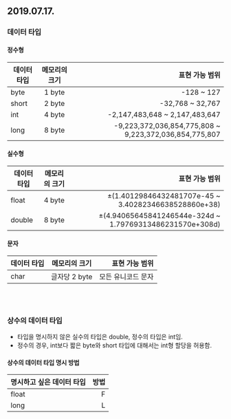 ## 2019.07.17.

### 데이터 타입

#### 정수형
|데이터 타입|메모리의 크기|표현 가능 범위|
|---|:---:|---:|
|byte|1 byte|-128 ~ 127|
|short|2 byte|-32,768 ~ 32,767|
|int|4 byte|-2,147,483,648 ~ 2,147,483,647|
|long|8 byte|-9,223,372,036,854,775,808 ~ 9,223,372,036,854,775,807|

#### 실수형
|데이터 타입|메모리의 크기|표현 가능 범위|
|---|:---:|---:|
|float|4 byte|±(1.40129846432481707e-45 ~ 3.40282346638528860e+38)|
|double|8 byte|±(4.94065645841246544e-324d ~ 1.79769313486231570e+308d)|

#### 문자
|데이터 타입|메모리의 크기|표현 가능 범위|
|---|:---:|---:|
|char|글자당 2 byte|모든 유니코드 문자|

<br>
<br>

### 상수의 데이터 타입

* 타입을 명시하지 않은 실수의 타입은 double, 정수의 타입은 int임.
* 정수의 경우, int보다 짧은 byte와 short 타입에 대해서는 int형 할당을 허용함.

#### 상수의 데이터 타입 명시 방법
|명시하고 싶은 데이터 타입|방법|
|---|---:|
|float|F|
|long|L|